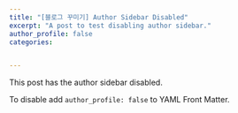 ```yaml
---
title: "[블로그 꾸미기] Author Sidebar Disabled"
excerpt: "A post to test disabling author sidebar."
author_profile: false
categories: 


---
```


This post has the author sidebar disabled.

To disable add `author_profile: false` to YAML Front Matter.